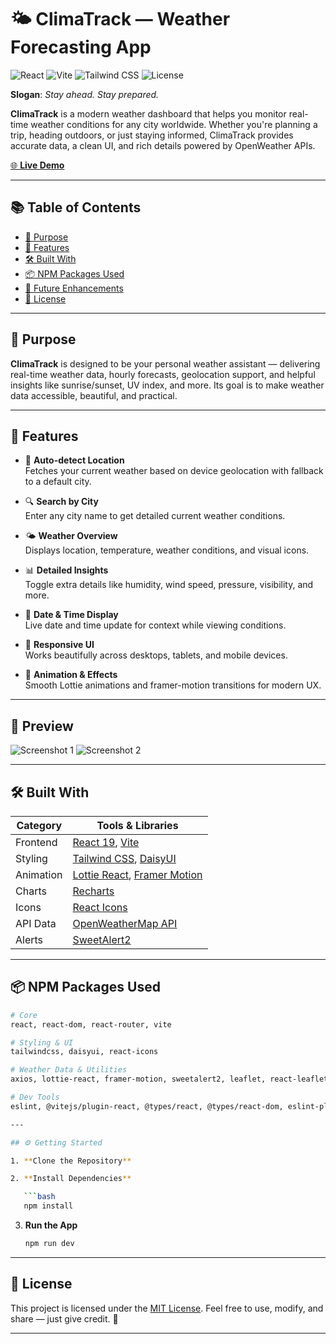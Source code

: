 # 🌤️ ClimaTrack — Weather Forecasting App

![React](https://img.shields.io/badge/React-19-61DAFB?logo=react\&logoColor=white)
![Vite](https://img.shields.io/badge/Vite-6.3-646CFF?logo=vite\&logoColor=white)
![Tailwind CSS](https://img.shields.io/badge/TailwindCSS-4.1-06B6D4?logo=tailwindcss\&logoColor=white)
![License](https://img.shields.io/badge/License-MIT-green)


**Slogan**: _Stay ahead. Stay prepared._

**ClimaTrack** is a modern weather dashboard that helps you monitor real-time weather conditions for any city worldwide. Whether you're planning a trip, heading outdoors, or just staying informed, ClimaTrack provides accurate data, a clean UI, and rich details powered by OpenWeather APIs.

[🌐 **Live Demo**](https://climatrack-xone.vercel.app)

---

## 📚 Table of Contents

- [🎯 Purpose](#-purpose)
- [🚀 Features](#-features)
- [🛠️ Built With](#-built-with)
- [📦 NPM Packages Used](#-npm-packages-used)
- [🚀 Future Enhancements](#-future-enhancements)
- [📄 License](#-license)

---

## 🎯 Purpose

**ClimaTrack** is designed to be your personal weather assistant — delivering real-time weather data, hourly forecasts, geolocation support, and helpful insights like sunrise/sunset, UV index, and more. Its goal is to make weather data accessible, beautiful, and practical.

---

## 🚀 Features

- 📍 **Auto-detect Location**  
  Fetches your current weather based on device geolocation with fallback to a default city.

- 🔍 **Search by City**  
  Enter any city name to get detailed current weather conditions.

- 🌤️ **Weather Overview**  
  Displays location, temperature, weather conditions, and visual icons.

- 📊 **Detailed Insights**  
  Toggle extra details like humidity, wind speed, pressure, visibility, and more.

- 📅 **Date & Time Display**  
  Live date and time update for context while viewing conditions.

- 📱 **Responsive UI**  
  Works beautifully across desktops, tablets, and mobile devices.

- 💫 **Animation & Effects**  
  Smooth Lottie animations and framer-motion transitions for modern UX.

---


## 📸 Preview

![Screenshot 1](https://i.ibb.co/gbnKjzN6/image.png)
![Screenshot 2](https://i.ibb.co/GvVfwJQw/image.png)

---


## 🛠️ Built With

| Category       | Tools & Libraries                                                                  |
|----------------|--------------------------------------------------------------------------------------|
| Frontend       | [React 19](https://react.dev/), [Vite](https://vitejs.dev/)                         |
| Styling        | [Tailwind CSS](https://tailwindcss.com/), [DaisyUI](https://daisyui.com/)           |
| Animation      | [Lottie React](https://www.npmjs.com/package/lottie-react), [Framer Motion](https://www.framer.com/motion/) |
| Charts         | [Recharts](https://recharts.org/)                                                   |
| Icons          | [React Icons](https://react-icons.github.io/)                                       |
| API Data       | [OpenWeatherMap API](https://openweathermap.org/api)                                |
| Alerts         | [SweetAlert2](https://sweetalert2.github.io/)                                       |

---

## 📦 NPM Packages Used

```bash
# Core
react, react-dom, react-router, vite

# Styling & UI
tailwindcss, daisyui, react-icons

# Weather Data & Utilities
axios, lottie-react, framer-motion, sweetalert2, leaflet, react-leaflet, recharts

# Dev Tools
eslint, @vitejs/plugin-react, @types/react, @types/react-dom, eslint-plugin-react-hooks, eslint-plugin-react-refresh

---

## ⚙️ Getting Started

1. **Clone the Repository**

2. **Install Dependencies**

   ```bash
   npm install
   ```

3. **Run the App**

   ```bash
   npm run dev
   ```

---

## 📄 License

This project is licensed under the [MIT License](LICENSE).
Feel free to use, modify, and share — just give credit. 📘

---
